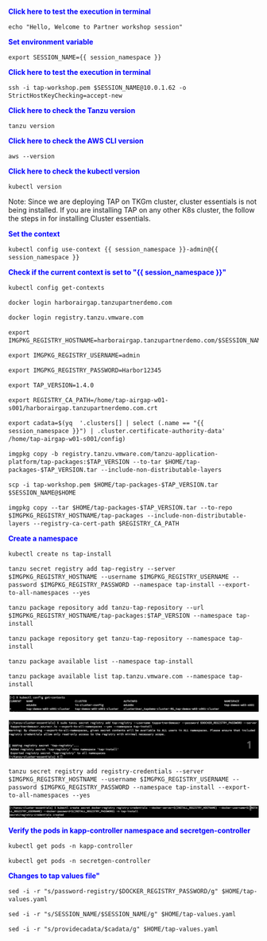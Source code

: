 
<p style="color:blue"><strong> Click here to test the execution in terminal</strong></p>

```execute-all
echo "Hello, Welcome to Partner workshop session"
```

<p style="color:blue"><strong> Set environment variable </strong></p>

```execute-all
export SESSION_NAME={{ session_namespace }}
```

<p style="color:blue"><strong> Click here to test the execution in terminal</strong></p>

```execute-1
ssh -i tap-workshop.pem $SESSION_NAME@10.0.1.62 -o StrictHostKeyChecking=accept-new
```

<p style="color:blue"><strong> Click here to check the Tanzu version</strong></p>

```execute-1
tanzu version
```

<p style="color:blue"><strong> Click here to check the AWS CLI version</strong></p>

```execute
aws --version
```

<p style="color:blue"><strong> Click here to check the kubectl version</strong></p>

```execute
kubectl version
```

Note: Since we are deploying TAP on TKGm cluster, cluster essentials is not being installed. If you are installing TAP on any other K8s cluster, the follow the steps in for installing Cluster essentials. 

<p style="color:blue"><strong> Set the context</strong></p>

```execute
kubectl config use-context {{ session_namespace }}-admin@{{ session_namespace }}
```

<p style="color:blue"><strong> Check if the current context is set to "{{ session_namespace }}"</strong></p>

```execute
kubectl config get-contexts
```

```execute-all
docker login harborairgap.tanzupartnerdemo.com
```

```execute-2
docker login registry.tanzu.vmware.com
```

```execute-all
export IMGPKG_REGISTRY_HOSTNAME=harborairgap.tanzupartnerdemo.com/$SESSION_NAME
```

```execute-all
export IMGPKG_REGISTRY_USERNAME=admin
```

```execute-all
export IMGPKG_REGISTRY_PASSWORD=Harbor12345
```

```execute-all
export TAP_VERSION=1.4.0
```

```execute-1
export REGISTRY_CA_PATH=/home/tap-airgap-w01-s001/harborairgap.tanzupartnerdemo.com.crt
```

```execute-1
export cadata=$(yq  '.clusters[] | select (.name == "{{ session_namespace }}") | .cluster.certificate-authority-data' /home/tap-airgap-w01-s001/config)
```

```execute-2
imgpkg copy -b registry.tanzu.vmware.com/tanzu-application-platform/tap-packages:$TAP_VERSION --to-tar $HOME/tap-packages-$TAP_VERSION.tar --include-non-distributable-layers
```

```execute-2
scp -i tap-workshop.pem $HOME/tap-packages-$TAP_VERSION.tar $SESSION_NAME@$HOME
```

```execute-1
imgpkg copy --tar $HOME/tap-packages-$TAP_VERSION.tar --to-repo $IMGPKG_REGISTRY_HOSTNAME/tap-packages --include-non-distributable-layers --registry-ca-cert-path $REGISTRY_CA_PATH
```

<p style="color:blue"><strong> Create a namespace </strong></p>

```execute
kubectl create ns tap-install
```

```execute
tanzu secret registry add tap-registry --server   $IMGPKG_REGISTRY_HOSTNAME --username $IMGPKG_REGISTRY_USERNAME --password $IMGPKG_REGISTRY_PASSWORD --namespace tap-install --export-to-all-namespaces --yes
```

```execute
tanzu package repository add tanzu-tap-repository --url $IMGPKG_REGISTRY_HOSTNAME/tap-packages:$TAP_VERSION --namespace tap-install
```

```execute
tanzu package repository get tanzu-tap-repository --namespace tap-install
```

```execute
tanzu package available list --namespace tap-install
```

```execute
tanzu package available list tap.tanzu.vmware.com --namespace tap-install
```

![Cluster Context](images/prepare-1.png)

![Secret Tap Registry](images/prepare-4.png)


```
tanzu secret registry add registry-credentials --server   $IMGPKG_REGISTRY_HOSTNAME --username $IMGPKG_REGISTRY_USERNAME --password $IMGPKG_REGISTRY_PASSWORD --namespace tap-install --export-to-all-namespaces --yes
```

![Secret Registry Credentials](images/prepare-5.png)

<p style="color:blue"><strong> Verify the pods in kapp-controller namespace  and secretgen-controller </strong></p>

```execute
kubectl get pods -n kapp-controller
```

```execute
kubectl get pods -n secretgen-controller
```

<p style="color:blue"><strong> Changes to tap values file" </strong></p>

```execute
sed -i -r "s/password-registry/$DOCKER_REGISTRY_PASSWORD/g" $HOME/tap-values.yaml
```

```execute
sed -i -r "s/SESSION_NAME/$SESSION_NAME/g" $HOME/tap-values.yaml
```

```execute
sed -i -r "s/providecadata/$cadata/g" $HOME/tap-values.yaml
```

